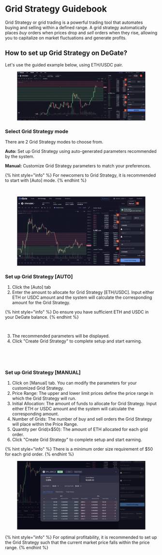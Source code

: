 # Grid Strategy Guidebook

Grid Strategy or grid trading is a powerful trading tool that automates buying and selling within a defined range. A grid strategy automatically places _buy_ orders when prices drop and _sell_ orders when they rise, allowing you to capitalize on market fluctuations and generate profits. &#x20;

## How to set up Grid Strategy on DeGate?&#x20;

Let's use the guided example below, using ETH/USDC pair.

<figure><img src="../.gitbook/assets/截屏2024-09-12 12.33.39.png" alt=""><figcaption></figcaption></figure>

### **Select Grid Strategy mode**

There are 2 Grid Strategy modes to choose from.

**Auto:** Set up Grid Strategy using auto-generated parameters recommended by the system.

**Manual:** Customize Grid Strategy parameters to match your preferences.

{% hint style="info" %}
For newcomers to Grid Strategy, it is recommended to start with \[Auto] mode.
{% endhint %}

<figure><img src="../.gitbook/assets/Screenshot 2024-02-02 at 4.29.57 PM.png" alt=""><figcaption></figcaption></figure>

<figure><img src="../.gitbook/assets/截屏2024-09-12 13.25.26.png" alt=""><figcaption></figcaption></figure>

### **Set up Grid Strategy \[AUTO]**

1. Click the \[Auto] tab
2. Enter the amount to allocate for Grid Strategy \[ETH/USDC].  Input either ETH or USDC amount and the system will calculate the corresponding amount for the Grid Strategy.&#x20;

{% hint style="info" %}
Do ensure you have sufficient ETH and USDC in your DeGate balance.&#x20;
{% endhint %}

<figure><img src="../.gitbook/assets/Screenshot 2024-02-02 at 4.40.02 PM (2).png" alt=""><figcaption></figcaption></figure>

3. The recommended parameters will be displayed.&#x20;
4. Click "Create Grid Strategy" to complete setup and start earning.&#x20;

<figure><img src="../.gitbook/assets/Screenshot 2024-02-02 at 4.40.32 PM (3).png" alt=""><figcaption></figcaption></figure>

<figure><img src="../.gitbook/assets/Screenshot 2024-02-02 at 6.17.49 PM.png" alt=""><figcaption></figcaption></figure>

### **Set up Grid Strategy \[MANUAL]**

1. Click on \[Manual] tab. You can modify the parameters for your customized Grid Strategy.
2. Price Range: The upper and lower limit prices define the price range in which the Grid Strategy will run.&#x20;
3. Initial Allocation: The amount of funds to allocate for Grid Strategy. Input either ETH or USDC amount and the system will calculate the corresponding amount.
4. Number of Grids: The number of buy and sell orders the Grid Strategy will place within the Price Range.
5. Quantity per Grid(≥$50): The amount of ETH allocated for each grid order.
6. Click "Create Grid Strategy" to complete setup and start earning.&#x20;

{% hint style="info" %}
There is a minimum order size requirement of $50 for each grid order.
{% endhint %}

<figure><img src="../.gitbook/assets/截屏2024-08-08 15.34.32.png" alt=""><figcaption></figcaption></figure>

{% hint style="info" %}
For optimal profitability, it is recommended to set up the Grid Strategy such that the current market price falls within the price range.
{% endhint %}
